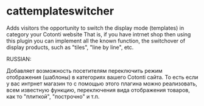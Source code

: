cattemplateswitcher
===================

Adds visitors the opportunity to switch the display mode (templates) in category your Cotonti website
That is, if you have intrnet shop then using this plugin you can implement all the known function, the switchover of display products, such as "tiles", "line by line", etc.

RUSSIAN:

Добавляет возможность посетителям переключить режим отображения (шаблоны) в категориях вашего Cotonti сайта. 
То есть если у вас интрнет магазин то с помощью этого плагина можно реализовать, всем известную функцию, переключения вида отображения товаров, как то "плиткой", "построчно" и т.п.
